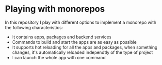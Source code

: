 # Playing with monorepos

In this repository I play with different options to implement a monorepo with the following characteristics: 
- It contains apps, packages and backend services
- Commands to build and start the apps are as easy as possible
- It supports hot reloading for all the apps and packages, when something changes, it's automatically reloaded independtly of the type of project
- I can launch the whole app with one command